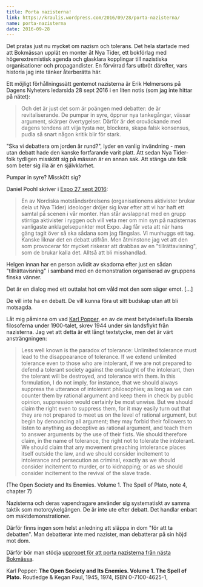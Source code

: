 ```yaml
---
title: Porta nazisterna!
link: https://kraulis.wordpress.com/2016/09/28/porta-nazisterna/
name: porta-nazisterna
date: 2016-09-28
---
```

Det pratas just nu mycket om nazism och tolerans. Det hela startade med att Bokmässan upplät en monter åt Nya Tider, ett bokförlag med högerextremistisk agenda och glasklara kopplingar till nazistiska organisationer och propagandister. En förvirrad fars utbröt därefter, vars historia jag inte tänker återberätta här.

Ett möjligt förhållningssätt gentemot nazisterna är Erik Helmersons på Dagens Nyheters ledarsida 28 sept 2016 i en liten notis (som jag inte hittar på nätet):

> Och det är just det som är poängen med debatter: de är revitaliserande. De pumpar in syre, öppnar nya tankegångar, vässar argument, skärper övertygelser. Därför är det oroväckande med dagens tendens att vilja tysta ner, blockera, skapa falsk konsensus, pudla så snart någon kritik blir för stark.

"Ska vi debattera om jorden är rund?", lyder en vanlig invändning - men utan debatt hade den kanske fortfarande varit platt. Att sedan Nya Tider-folk tydligen misskött sig på mässan är en annan sak. Att stänga ute folk som beter sig illa är en självklarhet.

Pumpar in syre? Misskött sig?

Daniel Poohl skriver i [Expo 27 sept 2016](http://expo.se/2016/extremhogern-vill-inte-ha-en-debatt_7160.html):

> En av Nordiska motståndsrörelsens (organisationens aktivister brukar dela ut Nya Tider) ideologer dröjer sig kvar efter att vi har haft ett samtal på scenen i vår monter. Han står avslappnat med en grupp stirriga aktivister i ryggen och vill veta mer om min syn på nazisternas vanligaste anklagelsepunkter mot Expo. Jag får veta att när hans gäng tagit över så ska sådana som jag fängslas. Vi munhuggs ett tag. Kanske liknar det en debatt utifrån. Men åtminstone jag vet att den som provocerar för mycket riskerar att drabbas av en "tillrättavisning", som de brukar kalla det. Alltså att bli misshandlad. 

Helgen innan har en person avlidit av skadorna efter just en sådan "tillrättavisning" i samband med en demonstration organiserad av gruppens finska vänner. 

Det är en dialog med ett outtalat hot om våld mot den som säger emot. [...]

De vill inte ha en debatt. De vill kunna föra ut sitt budskap utan att bli motsagda.

Låt mig påminna om vad [Karl Popper](/posts/), en av de mest betydelsefulla liberala filosoferna under 1900-talet, skrev 1944 under sin landsflykt från nazisterna. Jag vet att detta är ett långt textstycke, men det är värt ansträngningen:

> Less well known is the paradox of tolerance: Unlimited tolerance must lead to the disappearance of tolerance. If we extend unlimited tolerance even to those who are intolerant, if we are not prepared to defend a tolerant society against the onslaught of the intolerant, then the tolerant will be destroyed, and tolerance with them. In this formulation, I do not imply, for instance, that we should always suppress the utterance of intolerant philosophies; as long as we can counter them by rational argument and keep them in check by public opinion, suppression would certainly be most unwise. But we should claim the right even to suppress them, for it may easily turn out that they are not prepared to meet us on the level of rational argument, but begin by denouncing all argument; they may forbid their followers to listen to anything as deceptive as rational argument, and teach them to answer arguments by the use of their fists. We should therefore claim, in the name of tolerance, the right not to tolerate the intolerant. We should claim that any movement preaching intolerance places itself outside the law, and we should consider incitement to intolerance and persecution as criminal, exactly as we should consider incitement to murder, or to kidnapping; or as we should consider incitement to the revival of the slave trade.

(The Open Society and Its Enemies. Volume 1. The Spell of Plato, note 4, chapter 7)

Nazisterna och deras vapendragare använder sig systematiskt av samma taktik som motorcykelgängen. De är inte ute efter debatt. Det handlar enbart om maktdemonstrationer.

Därför finns ingen som helst anledning att släppa in dom "för att ta debatten". Man debatterar inte med nazister, man debatterar på sin höjd mot dom.

Därför bör man stödja [uppropet för att porta nazisterna från nästa Bokmässa](http://upprop.nu/NVUT).

Karl Popper: **The Open Society and Its Enemies. Volume 1. The Spell of Plato.** Routledge &amp; Kegan Paul, 1945, 1974, ISBN 0-7100-4625-1,

